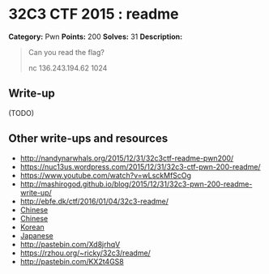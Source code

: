 # 32C3 CTF 2015 : readme

**Category:** Pwn
**Points:** 200
**Solves:** 31
**Description:**

> Can you read the flag?
>
>
> nc 136.243.194.62 1024


## Write-up

(TODO)

## Other write-ups and resources

* <http://nandynarwhals.org/2015/12/31/32c3ctf-readme-pwn200/>
* <https://nuc13us.wordpress.com/2015/12/31/32c3-ctf-pwn-200-readme/>
* <https://www.youtube.com/watch?v=wLsckMfScOg>
* <http://mashirogod.github.io/blog/2015/12/31/32c3-pwn-200-readme-write-up/>
* <http://ebfe.dk/ctf/2016/01/04/32c3-readme/>
* [Chinese](http://ddaa.tw/32c3ctf_2015_pwn_200_readme.html)
* [Chinese](http://www.ithao123.cn/content-10764874.html)
* [Korean](http://err0rless313.tistory.com/entry/32c3-CTF-readme)
* [Japanese](http://pwn.hatenadiary.jp/entry/2015/12/31/103328)
* <http://pastebin.com/Xd8jrhqV>
* <https://rzhou.org/~ricky/32c3/readme/>
* <http://pastebin.com/KX2t4GS8>
